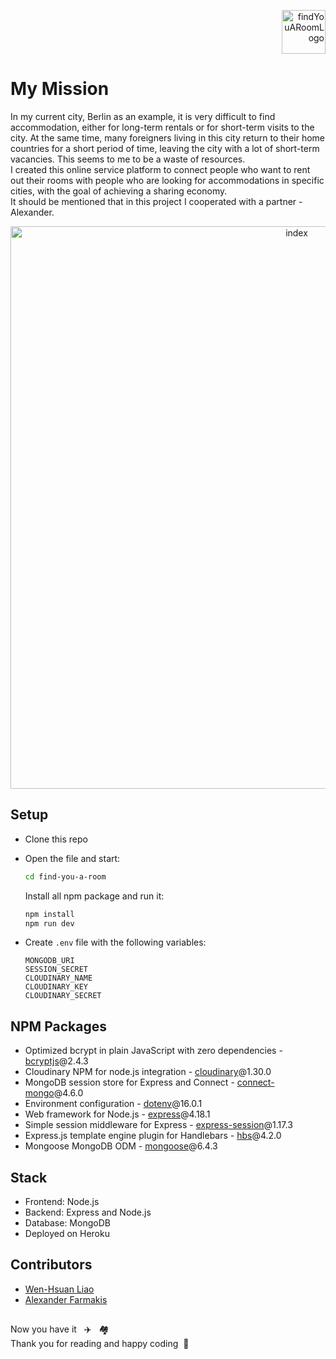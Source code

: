 <p align="right"><img src="https://user-images.githubusercontent.com/104759740/183899455-52e9f4ca-40b8-4115-a375-42d71bec3cae.png" alt="findYouARoomLogo" height="70" /></p>

# My Mission
In my current city, Berlin as an example, it is very difficult to find accommodation, either for long-term rentals or for short-term visits to the city. At the same time, many foreigners living in this city return to their home countries for a short period of time, leaving the city with a lot of short-term vacancies. This seems to me to be a waste of resources.<br>I created this online service platform to connect people who want to rent out their rooms with people who are looking for accommodations in specific cities, with the goal of achieving a sharing economy.<br>It should be mentioned that in this project I cooperated with a partner - Alexander.
<p align="center"><img width="900" alt="index" src="https://user-images.githubusercontent.com/104759740/183899332-9973dc37-1643-43e9-98cb-8df588afec72.png"></p>

## Setup

- Clone this repo
- Open the file and start:

  ```bash
  cd find-you-a-room
  ```
  Install all npm package and run it: 
  ```bash
  npm install
  npm run dev
  ```
  
- Create ```.env``` file with the following variables:
  ```
  MONGODB_URI
  SESSION_SECRET
  CLOUDINARY_NAME
  CLOUDINARY_KEY
  CLOUDINARY_SECRET
  ```

## NPM Packages

- Optimized bcrypt in plain JavaScript with zero dependencies - [bcryptjs](https://www.npmjs.com/package/bcryptjs)@2.4.3
- Cloudinary NPM for node.js integration - [cloudinary](https://github.com/cloudinary/cloudinary_npm)@1.30.0
- MongoDB session store for Express and Connect - [connect-mongo](https://www.npmjs.com/package/connect-mongo)@4.6.0
- Environment configuration - [dotenv](https://www.npmjs.com/package/dotenv)@16.0.1
- Web framework for Node.js - [express](http://expressjs.com/)@4.18.1
- Simple session middleware for Express - [express-session](https://www.npmjs.com/package/express-session)@1.17.3
- Express.js template engine plugin for Handlebars - [hbs](https://www.npmjs.com/package/hbs)@4.2.0
- Mongoose MongoDB ODM - [mongoose](https://www.npmjs.com/package/mongoose)@6.4.3

## Stack 

- Frontend: Node.js
- Backend: Express and Node.js
- Database: MongoDB 
- Deployed on Heroku 

## Contributors

- [Wen-Hsuan Liao](https://github.com/WHL99)
- [Alexander Farmakis](https://github.com/alex-fmks)

## 
Now you have it&nbsp;&nbsp;&nbsp;✈️&nbsp;&nbsp;&nbsp;🏘️  <br>
Thank you for reading and happy coding &nbsp;💚
